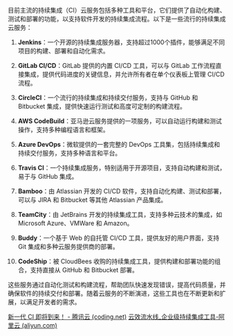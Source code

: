 目前主流的持续集成（CI）云服务包括多种工具和平台，它们提供了自动化构建、测试和部署的功能，以支持软件开发的持续集成流程。以下是一些流行的持续集成云服务：

1. **Jenkins**：一个开源的持续集成服务器，支持超过1000个插件，能够满足不同项目的构建、部署和自动化需求。

2. **GitLab CI/CD**：GitLab 提供的内置 CI/CD 工具，可以与 GitLab 工作流程直接集成，提供代码进度的关键信息，并允许所有者在单个仪表板上管理 CI/CD 流程。

3. **CircleCI**：一个流行的持续集成和持续交付服务，支持与 GitHub 和 Bitbucket 集成，提供快速运行测试和高度可定制的构建流程。

4. **AWS CodeBuild**：亚马逊云服务提供的一项服务，可以自动运行构建和测试操作，支持多种编程语言和框架。

5. **Azure DevOps**：微软提供的一套完整的 DevOps 工具集，包括持续集成和持续交付服务，支持多种语言和平台。

6. **Travis CI**：一个持续集成服务，特别适用于开源项目，支持自动构建和测试，易于与 GitHub 集成。

7. **Bamboo**：由 Atlassian 开发的 CI/CD 软件，支持自动化构建、测试和部署，可以与 JIRA 和 Bitbucket 等其他 Atlassian 产品集成。

8. **TeamCity**：由 JetBrains 开发的持续集成工具，支持多种云技术的集成，如 Microsoft Azure、VMWare 和 Amazon。

9. **Buddy**：一个基于 Web 的自托管 CI/CD 工具，提供友好的用户界面，支持 Git 集成和多种云服务提供商的部署。

10. **CodeShip**：被 CloudBees 收购的持续集成工具，提供构建和部署功能的组合，支持直接从 GitHub 和 Bitbucket 部署。

这些服务通过自动化测试和构建流程，帮助团队快速发现错误，提高代码质量，并确保软件的持续交付和部署。随着云服务的不断演进，这些工具也在不断更新和扩展，以满足开发者的需求。

[新一代 CI 即将到来！ - 腾讯云 (coding.net)](https://coding.net/help/insight/newci)
[云效流水线_企业级持续集成工具-阿里云 (aliyun.com)](https://www.aliyun.com/product/yunxiao/flow)
